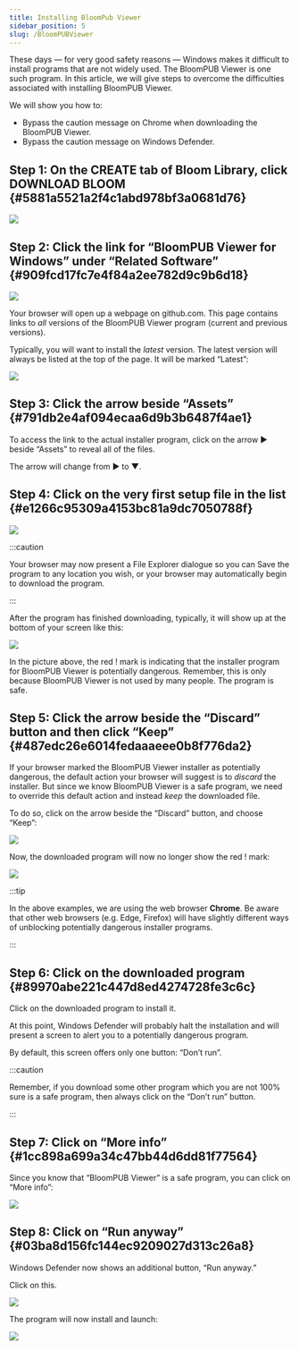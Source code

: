 ```yaml
---
title: Installing BloomPub Viewer
sidebar_position: 5
slug: /BloomPUBViewer
---
```




These days — for very good safety reasons — Windows makes it difficult to install programs that are not widely used. The BloomPUB Viewer is one such program. In this article, we will give steps to overcome the difficulties associated with installing BloomPUB Viewer.


We will show you how to:

- Bypass the caution message on Chrome when downloading the BloomPUB Viewer.
- Bypass the caution message on Windows Defender.

## Step 1: On the CREATE tab of Bloom Library, click DOWNLOAD BLOOM {#5881a5521a2f4c1abd978bf3a0681d76}


![](./1025636758.png)


## Step 2: Click the link for “BloomPUB Viewer for Windows” under “Related Software” {#909fcd17fc7e4f84a2ee782d9c9b6d18}


![](./1276478062.png)


Your browser will open up a webpage on github.com. This page contains links to _all_ versions of the BloomPUB Viewer program (current and previous versions). 


Typically, you will want to install the _latest_ version. The latest version will always be listed at the top of the page. It will be marked “Latest”:


![](./952539402.png)


## Step 3: Click the arrow beside “Assets” {#791db2e4af094ecaa6d9b3b6487f4ae1}


To access the link to the actual installer program, click on the arrow ► beside “Assets” to reveal all of the files.  


The arrow will change from ► to ▼.


## Step 4: Click on the very first setup file in the list {#e1266c95309a4153bc81a9dc7050788f}


![](./108308895.png)


:::caution

Your browser may now present a File Explorer dialogue so you can Save the program to any location you wish, or your browser may automatically begin to download the program. 

:::




After the program has finished downloading, typically, it will show up at the bottom of your screen like this: 


![](./867671182.png)


In the picture above, the red ! mark is indicating that the installer program for BloomPUB Viewer is potentially dangerous. Remember, this is only because BloomPUB Viewer is not used by many people. The program is safe.


## Step 5: Click the arrow beside the “Discard” button and then click “Keep” {#487edc26e6014fedaaaeee0b8f776da2}


If your browser marked the BloomPUB Viewer installer as potentially dangerous, the default action your browser will suggest is to _discard_ the installer. But since we know BloomPUB Viewer is a safe program, we need to override this default action and instead _keep_ the downloaded file.


To do so, click on the arrow beside the “Discard” button, and choose “Keep”:


![](./169758570.png)


Now, the downloaded program will now no longer show the red ! mark:


![](./186022396.png)


:::tip

In the above examples, we are using the web browser **Chrome**. Be aware that other web browsers (e.g. Edge, Firefox) will have slightly different ways of unblocking potentially dangerous installer programs.

:::




## Step 6: Click on the downloaded program {#89970abe221c447d8ed4274728fe3c6c}


Click on the downloaded program to install it.


At this point, Windows Defender will probably halt the installation and will present a screen to alert you to a potentially dangerous program. 


By default, this screen offers only one button: “Don’t run”. 


:::caution

Remember, if you download some other program which you are not 100% sure is a safe program, then always click on the “Don’t run” button. 

:::




## Step 7: Click on “More info” {#1cc898a699a34c47bb44d6dd81f77564}


Since you know that “BloomPUB Viewer” is a safe program, you can click on “More info”:


![](./316900518.png)


## Step 8: Click on “Run anyway” {#03ba8d156fc144ec9209027d313c26a8}


Windows Defender now shows an additional button, “Run anyway.” 


Click on this.


![](./1251976739.png)


The program will now install and launch:


![](./28645733.png)


